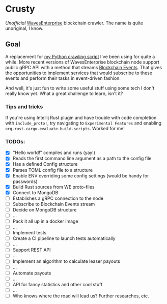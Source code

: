 # Crusty
*Unofficial* [WavesEnterprise](https://wavesenterprise.com) blockchain crawler. The name is quite unoriginal, I know.

## Goal
A replacement for [my Python crawling script](https://github.com/kantefier/QuickPayout) I've been using for quite a while.
More recent versions of WavesEnterprise blockchain node support public gRPC API with a method that streams [Blockchain Events](https://docs.wavesenterprise.com/en/latest/usage/grpc/grpc-events.html).
That gives the opportunities to implement services that would subscribe to these events and perform their tasks in event-driven fashion.

And well, it's just fun to write some useful stuff using some tech I don't really know yet. What a great challenge to learn, isn't it?

### Tips and tricks

If you're using Intellij Rust plugin and have trouble with code completion with `include_proto!`,
try navigating to `Experimental Features` and enabling `org.rust.cargo.evaluate.build.scripts`. Worked for me! 

### TODOs:
- [x] "Hello world!" compiles and runs (yay!)
- [x] Reads the first command line argument as a path to the config file
- [x] Has a defined Config structure
- [x] Parses TOML config file to a structure
- [x] Enable ENV overriding some config settings (would be handy for passwords)
- [x] Build Rust sources from WE proto-files
- [x] Connect to MongoDB
- [ ] Establishes a gRPC connection to the node
- [ ] Subscribe to Blockchain Events stream
- [ ] Decide on MongoDB structure
- [ ] ...
- [ ] Pack it all up in a docker image
- [ ] ...
- [ ] Implement tests
- [ ] Create a CI pipeline to launch tests automatically
- [ ] ...
- [ ] Support REST API
- [ ] ...
- [ ] Implement an algorithm to calculate leaser payouts
- [ ] ...
- [ ] Automate payouts
- [ ] ...
- [ ] API for fancy statistics and other cool stuff
- [ ] ...
- [ ] Who knows where the road will lead us? Further researches, etc.